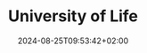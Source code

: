 ---
date: '2024-08-25T09:53:42+02:00' # date in which the content is created - defaults to "today"
title: 'University of Life'
draft: false # set to "true" if you want to hide the content 

university: "University of Life"
year: "2012-2017"
degree: "Bachelor of Applied Science (BASc), Electrical Engineering"

---